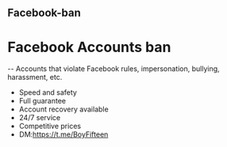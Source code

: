 ## Facebook-ban
# Facebook Accounts ban 
-- Accounts that violate Facebook rules, impersonation, bullying, harassment, etc. 
- Speed and safety 
- Full guarantee
- Account recovery available 
- 24/7 service 
- Competitive prices
- DM:https://t.me/BoyFifteen
  
 
